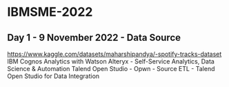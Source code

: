 # IBMSME-2022
## Day 1 - 9 November 2022 - Data Source
https://www.kaggle.com/datasets/maharshipandya/-spotify-tracks-dataset
IBM Cognos Analytics with Watson
Alteryx - Self-Service Analytics, Data Science & Automation 
Talend Open Studio - Opwn - Source 
ETL -  Talend Open Studio for Data Integration
